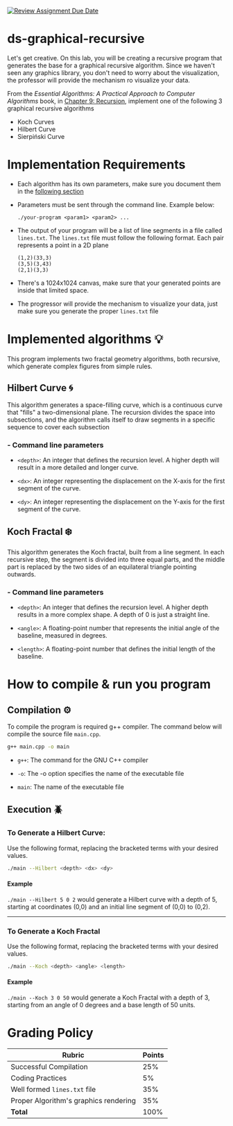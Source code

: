 [![Review Assignment Due Date](https://classroom.github.com/assets/deadline-readme-button-22041afd0340ce965d47ae6ef1cefeee28c7c493a6346c4f15d667ab976d596c.svg)](https://classroom.github.com/a/f_6PzPyj)

# ds-graphical-recursive

Let's get creative. On this lab, you will be creating a recursive program that generates the base for a graphical recursive algorithm. Since we haven't seen any graphics library, you don't need to worry about the visualization, the professor will provide the mechanism ro visualize your data.

From the _Essential Algorithms: A Practical Approach to Computer Algorithms_ book, in [Chapter 9: Recursion](https://learning.oreilly.com/library/view/essential-algorithms-a/9781118612101/17_chapter09.html#c09-5), implement one of the following 3 graphical recursive algorithms

- Koch Curves
- Hilbert Curve
- Sierpiński Curve

# Implementation Requirements

- Each algorithm has its own parameters, make sure you document them in the [following section](#how-to-compile--run-you-program)
- Parameters must be sent through the command line. Example below:

  ```
  ./your-program <param1> <param2> ...
  ```

- The output of your program will be a list of line segments in a file called `lines.txt`. The `lines.txt` file must follow the following format. Each pair represents a point in a 2D plane

  ```
  (1,2)(33,3)
  (3,5)(3,43)
  (2,1)(3,3)
  ```

- There's a 1024x1024 canvas, make sure that your generated points are inside that limited space.
- The progressor will provide the mechanism to visualize your data, just make sure you generate the proper `lines.txt` file

# Implemented algorithms 💡

This program implements two fractal geometry algorithms, both recursive, which generate complex figures from simple rules.

## Hilbert Curve 🌀

This algorithm generates a space-filling curve, which is a continuous curve that "fills" a two-dimensional plane. The recursion divides the space into subsections, and the algorithm calls itself to draw segments in a specific sequence to cover each subsection

### - Command line parameters

- `<depth>`: An integer that defines the recursion level. A higher depth will result in a more detailed and longer curve.

- `<dx>`: An integer representing the displacement on the X-axis for the first segment of the curve.

- `<dy>`: An integer representing the displacement on the Y-axis for the first segment of the curve.

## Koch Fractal ❄️

This algorithm generates the Koch fractal, built from a line segment. In each recursive step, the segment is divided into three equal parts, and the middle part is replaced by the two sides of an equilateral triangle pointing outwards.

### - Command line parameters

- `<depth>`: An integer that defines the recursion level. A higher depth results in a more complex shape. A depth of 0 is just a straight line.

- `<angle>`: A floating-point number that represents the initial angle of the baseline, measured in degrees.

- `<length>`: A floating-point number that defines the initial length of the baseline.

# How to compile & run you program

## Compilation ⚙️

To compile the program is required g++ compiler. The command below will compile the source file `main.cpp`.

```sh
g++ main.cpp -o main
```

- `g++`: The command for the GNU C++ compiler

- `-o`: The -o option specifies the name of the executable file

- `main`: The name of the executable file

## Execution 🪲

### To Generate a Hilbert Curve:

Use the following format, replacing the bracketed terms with your desired values.

```sh
./main --Hilbert <depth> <dx> <dy>
```

#### Example

`./main --Hilbert 5 0 2` would generate a Hilbert curve with a depth of 5, starting at coordinates (0,0) and an initial line segment of (0,0) to (0,2).

---

### To Generate a Koch Fractal

Use the following format, replacing the bracketed terms with your desired values.

```sh
./main --Koch <depth> <angle> <length>
```

#### Example

`./main --Koch 3 0 50` would generate a Koch Fractal with a depth of 3, starting from an angle of 0 degrees and a base length of 50 units.

# Grading Policy

| **Rubric**                            | **Points** |
| ------------------------------------- | ---------- |
| Successful Compilation                | 25%        |
| Coding Practices                      | 5%         |
| Well formed `lines.txt` file          | 35%        |
| Proper Algorithm's graphics rendering | 35%        |
| **Total**                             | 100%       |
